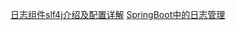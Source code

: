 [日志组件slf4j介绍及配置详解](https://blog.csdn.net/foreverling/article/details/51385128)
[SpringBoot中的日志管理](https://www.cnblogs.com/heliusKing/p/11192263.html)